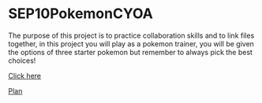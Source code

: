 # SEP10PokemonCYOA

The purpose of this project is to practice collaboration skills and to link files together, in this project you will play as a pokemon trainer, you will be given the options of three starter pokemon but remember to always pick the best choices!



[Click here](https://roxetter3916-ominous-journey-jvv9j7wv6pxfp964-8080.preview.app.github.dev/Start.html)

[Plan](https://docs.google.com/drawings/d/125M-s3auEG7ypsgCPS5wW_dxLMhpsJbYa6FuKhqgpik/edit)